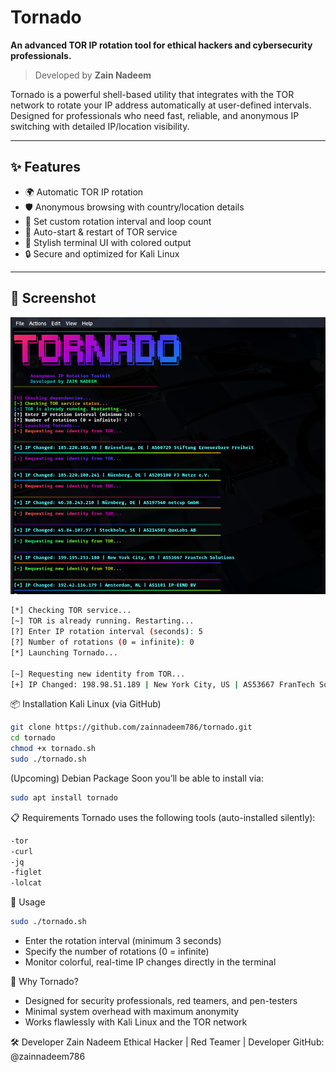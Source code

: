 # Tornado

**An advanced TOR IP rotation tool for ethical hackers and cybersecurity professionals.**

> Developed by **Zain Nadeem**

Tornado is a powerful shell-based utility that integrates with the TOR network to rotate your IP address automatically at user-defined intervals. Designed for professionals who need fast, reliable, and anonymous IP switching with detailed IP/location visibility.

---

## ✨ Features

- 🌍 Automatic TOR IP rotation
- 🛡️ Anonymous browsing with country/location details
- 🔁 Set custom rotation interval and loop count
- 🔄 Auto-start & restart of TOR service
- 🌈 Stylish terminal UI with colored output
- 🔒 Secure and optimized for Kali Linux

---

## 📸 Screenshot

![Tornado in Action](screenshots/demo.png)

```bash
[*] Checking TOR service...
[~] TOR is already running. Restarting...
[?] Enter IP rotation interval (seconds): 5
[?] Number of rotations (0 = infinite): 0
[*] Launching Tornado...

[~] Requesting new identity from TOR...
[+] IP Changed: 198.98.51.189 | New York City, US | AS53667 FranTech Solutions

```
📦 Installation
Kali Linux (via GitHub)

```bash
git clone https://github.com/zainnadeem786/tornado.git
cd tornado
chmod +x tornado.sh
sudo ./tornado.sh
```

(Upcoming) Debian Package
Soon you’ll be able to install via:

```bash
sudo apt install tornado
```

📋 Requirements
Tornado uses the following tools (auto-installed silently):

```bash
-tor
-curl
-jq
-figlet
-lolcat
```

🚀 Usage
```bash
sudo ./tornado.sh
```

- Enter the rotation interval (minimum 3 seconds)
- Specify the number of rotations (0 = infinite)
- Monitor colorful, real-time IP changes directly in the terminal


🧠 Why Tornado?

- Designed for security professionals, red teamers, and pen-testers
- Minimal system overhead with maximum anonymity
- Works flawlessly with Kali Linux and the TOR network


🛠️ Developer
Zain Nadeem
Ethical Hacker | Red Teamer | Developer
GitHub: @zainnadeem786









